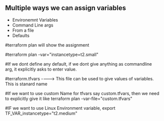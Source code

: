## Multiple ways we can assign variables

* Environemnt Variables
* Command Line args
* From a file
* Defaults

#terraform plan will show the assignment

#terraform plan -var="instancetype=t2.small"

#If we dont define any default, if we dont give anything as commandline arg,  it explicitly asks to enter value.

#terraform.tfvars ----> This file can be used to give values of variables. This is stanard name

#If we want to use custom Name for tfvars say custom.tfvars, then we need to explicitly give it like  terraform plan -var-file="custom.tfvars"

#IF we want to use Linux Environment variable,  export TF_VAR_instancetype="t2.medium"

